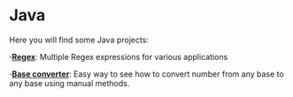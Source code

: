 # Java
Here you will find some Java projects:

**·[Regex](https://github.com/Jkutkut/Regex)**: Multiple Regex expressions for various applications

**·[Base converter](https://github.com/Jkutkut/Java-Base_Converter)**: Easy way to see how to convert number from any base to any base using manual methods.